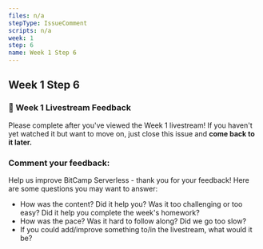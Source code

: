 ```yaml
---
files: n/a
stepType: IssueComment
scripts: n/a
week: 1
step: 6
name: Week 1 Step 6
---
```


## Week 1 Step 6

### 📝 Week 1 Livestream Feedback

Please complete after you've viewed the Week 1 livestream! If you haven't yet watched it but want to move on, just close this issue and **come back to it later.**

### Comment your feedback:

Help us improve BitCamp Serverless - thank you for your feedback! Here are some questions you may want to answer:
- How was the content? Did it help you? Was it too challenging or too easy? Did it help you complete the week's homework?
- How was the pace? Was it hard to follow along? Did we go too slow?
- If you could add/improve something to/in the livestream, what would it be?
